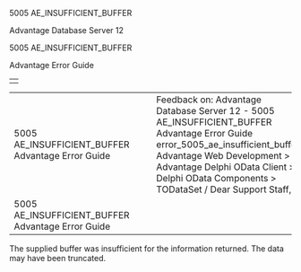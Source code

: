 5005 AE\_INSUFFICIENT\_BUFFER




Advantage Database Server 12  

5005 AE\_INSUFFICIENT\_BUFFER

Advantage Error Guide

|  |
| --- |
|  |

|  |  |  |  |  |
| --- | --- | --- | --- | --- |
| 5005 AE\_INSUFFICIENT\_BUFFER  Advantage Error Guide |  |  | Feedback on: Advantage Database Server 12 - 5005 AE\_INSUFFICIENT\_BUFFER Advantage Error Guide error\_5005\_ae\_insufficient\_buffer Advantage Web Development > Advantage Delphi OData Client > Delphi OData Components > TODataSet / Dear Support Staff, |  |
| 5005 AE\_INSUFFICIENT\_BUFFER  Advantage Error Guide |  |  |  |  |

The supplied buffer was insufficient for the information returned. The data may have been truncated.